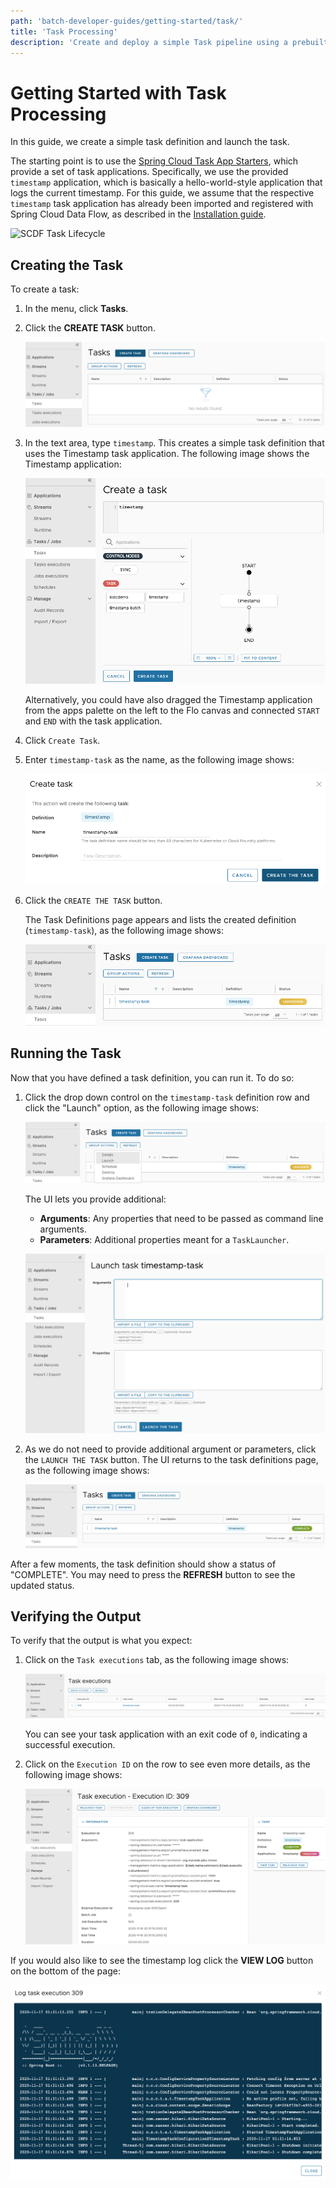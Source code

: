 ```yaml
---
path: 'batch-developer-guides/getting-started/task/'
title: 'Task Processing'
description: 'Create and deploy a simple Task pipeline using a prebuilt Task application on your local machine'
---
```


# Getting Started with Task Processing

In this guide, we create a simple task definition and launch the task.

The starting point is to use the [Spring Cloud Task App Starters](https://cloud.spring.io/spring-cloud-task-app-starters/), which provide a set of task applications.
Specifically, we use the provided `timestamp` application, which is basically a hello-world-style application that logs the current timestamp. For this guide, we assume that the respective `timestamp` task application has already been imported and registered with Spring Cloud Data Flow, as described in the [Installation guide](%currentPath%/installation/).

<img src="images/dataflow-task-lifecycle.gif" alt="SCDF Task Lifecycle" width="765"/>

## Creating the Task

To create a task:

1.  In the menu, click **Tasks**.

1.  Click the **CREATE TASK** button.

    ![Create Tasks Page](images/dataflow-task-create-start.png)

1.  In the text area, type `timestamp`. This creates a simple task definition that uses the Timestamp task application. The following image shows the Timestamp application:

    ![Timestamp Task Definition](images/dataflow-task-create-timestamp-task-definition.png)

    Alternatively, you could have also dragged the Timestamp application from the apps palette on the left to the Flo canvas and connected `START` and `END` with the task application.

1.  Click `Create Task`.

1.  Enter `timestamp-task` as the name, as the following image shows:

    ![Timestamp Task Definition - Enter Name](images/dataflow-task-create-timestamp-task-definition-confirmation.png)

1.  Click the `CREATE THE TASK` button.

    The Task Definitions page appears and lists the created definition (`timestamp-task`), as the following image shows:

    ![Timestamp Task Definition List](images/dataflow-task-definitions-list.png)

## Running the Task

Now that you have defined a task definition, you can run it. To do so:

1. Click the drop down control on the `timestamp-task` definition row and click the "Launch" option, as the following image shows:

   ![Launch Timestamp Task Definition](images/dataflow-task-definitions-click-launch-task.png)

   The UI lets you provide additional:

   - **Arguments**: Any properties that need to be passed as command line arguments.
   - **Parameters**: Additional properties meant for a `TaskLauncher`.

   ![Launch Task - Provide Arguments or Parameters](images/dataflow-task-definitions-click-launch-task-2.png)

1. As we do not need to provide additional argument or parameters, click the `LAUNCH THE TASK` button. The UI returns to the task definitions page, as the following image shows:

   ![Task Definitions List with Successful Task Execution](images/dataflow-task-definitions-list-with-task-success.png)

After a few moments, the task definition should show a status of "COMPLETE". You may need to press the **REFRESH** button to see the updated status.

## Verifying the Output

To verify that the output is what you expect:

1. Click on the `Task executions` tab, as the following image shows:

   ![Task Execution List with Successful Task Execution](images/dataflow-task-execution-result-execution-tab.png)

   You can see your task application with an exit code of `0`, indicating a successful execution.

1. Click on the `Execution ID` on the row to see even more details, as the following image shows:

   ![Task Execution Details with Successful Task Execution](images/dataflow-task-execution-result-execution-details.png)

If you would also like to see the timestamp log click the **VIEW LOG** button on the bottom of the page:

![Task Definitions List with Successful Task Execution](images/dataflow-task-execution-result.png)
